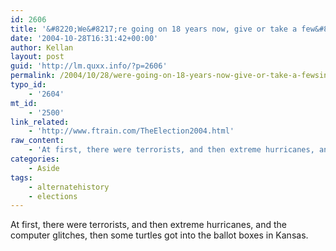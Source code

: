 ```yaml
---
id: 2606
title: '&#8220;We&#8217;re going on 18 years now, give or take a few&#8221;..since the last election'
date: '2004-10-28T16:31:42+00:00'
author: Kellan
layout: post
guid: 'http://lm.quxx.info/?p=2606'
permalink: /2004/10/28/were-going-on-18-years-now-give-or-take-a-fewsince-the-last-election/
typo_id:
    - '2604'
mt_id:
    - '2500'
link_related:
    - 'http://www.ftrain.com/TheElection2004.html'
raw_content:
    - 'At first, there were terrorists, and then extreme hurricanes, and the computer glitches, then some turtles got into the ballot boxes in Kansas.'
categories:
    - Aside
tags:
    - alternatehistory
    - elections
---
```


At first, there were terrorists, and then extreme hurricanes, and the computer glitches, then some turtles got into the ballot boxes in Kansas.